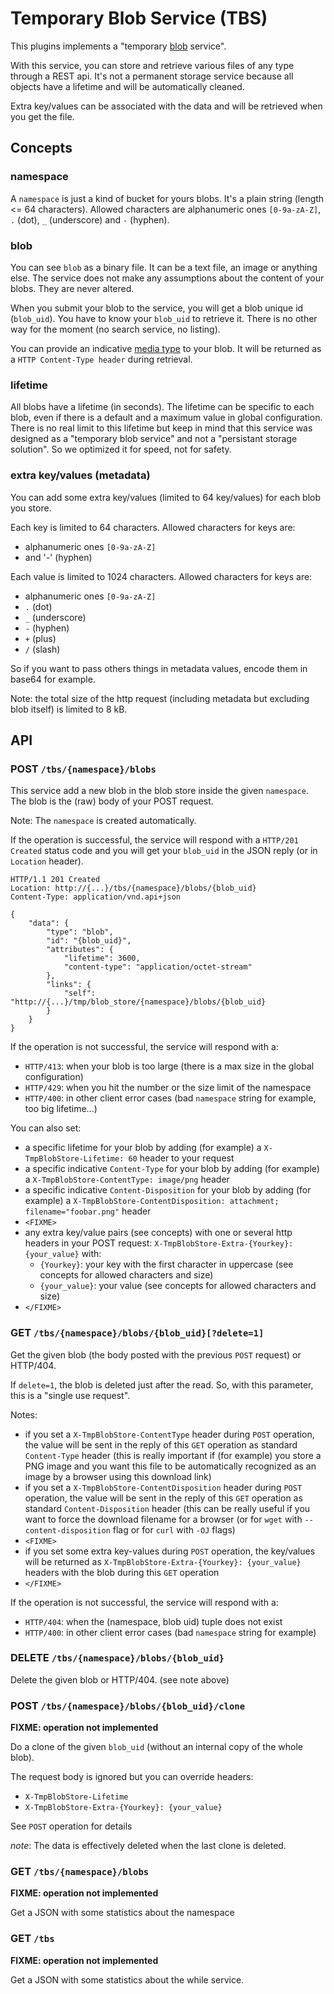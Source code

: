 # Temporary Blob Service (TBS)

This plugins implements a "temporary [blob](https://en.wikipedia.org/wiki/Binary_large_object) service".

With this service, you can store and retrieve various files of any type through a REST api. It's not
a permanent storage service because all objects have a lifetime and will be automatically cleaned.

Extra key/values can be associated with the data and will be retrieved when you get the file.

## Concepts

### namespace

A `namespace` is just a kind of bucket for yours blobs. It's a plain string (length <= 64 characters).
Allowed characters are alphanumeric ones `[0-9a-zA-Z]`, `.` (dot), `_` (underscore) and `-` (hyphen).

### blob

You can see `blob` as a binary file. It can be a text file, an image or anything else. The service
does not make any assumptions about the content of your blobs. They are never altered.

When you submit your blob to the service, you will get a blob unique id (`blob_uid`). You have to
know your `blob_uid` to retrieve it. There is no other way for the moment (no search service, no listing).

You can provide an indicative [media type](https://en.wikipedia.org/wiki/Media_type) to your blob. It
will be returned as a `HTTP Content-Type header` during retrieval.

### lifetime

All blobs have a lifetime (in seconds). The lifetime can be specific to each blob, even if there is a
default and a maximum value in global configuration. There is no real limit to this lifetime but keep
in mind that this service was designed as a "temporary blob service" and not a "persistant storage solution".
So we optimized it for speed, not for safety.

### extra key/values (metadata)

You can add some extra key/values (limited to 64 key/values) for each blob you store.

Each key is limited to 64 characters. Allowed characters for keys are:

- alphanumeric ones `[0-9a-zA-Z]`
- and '-' (hyphen)

Each value is limited to 1024 characters. Allowed characters for keys are:

- alphanumeric ones `[0-9a-zA-Z]`
- `.` (dot)
- `_` (underscore)
- `-` (hyphen)
- `+` (plus)
- `/` (slash)

So if you want to pass others things in metadata values, encode them in base64 for example.

Note: the total size of the http request (including metadata but excluding blob itself) is limited to 8 kB.

## API

### POST `/tbs/{namespace}/blobs`

This service add a new blob in the blob store inside the given `namespace`.
The blob is the (raw) body of your POST request.

Note: The `namespace` is created automatically.

If the operation is successful, the service will respond with a `HTTP/201 Created` status code
and you will get your `blob_uid` in the JSON reply (or in `Location` header).

```
HTTP/1.1 201 Created
Location: http://{...}/tbs/{namespace}/blobs/{blob_uid}
Content-Type: application/vnd.api+json

{
    "data": {
        "type": "blob",
        "id": "{blob_uid}",
        "attributes": {
            "lifetime": 3600,
            "content-type": "application/octet-stream"
        },
        "links": {
            "self": "http://{...}/tmp/blob_store/{namespace}/blobs/{blob_uid}
        }
    }
}
```

If the operation is not successful, the service will respond with a:

- `HTTP/413`: when your blob is too large (there is a max size in the global configuration)
- `HTTP/429`: when you hit the number or the size limit of the namespace
- `HTTP/400`: in other client error cases (bad `namespace` string for example, too big lifetime...)

You can also set:

- a specific lifetime for your blob by adding (for example) a `X-TmpBlobStore-Lifetime: 60` header
to your request
- a specific indicative `Content-Type` for your blob by adding (for example) a `X-TmpBlobStore-ContentType: image/png` header
- a specific indicative `Content-Disposition` for your blob by adding (for example) a `X-TmpBlobStore-ContentDisposition: attachment; filename="foobar.png"` header
- `<FIXME>`
- any extra key/value pairs (see concepts) with one or several http headers in your POST request: `X-TmpBlobStore-Extra-{Yourkey}: {your_value}` with:
    - `{Yourkey}`: your key with the first character in uppercase (see concepts for allowed characters and size)
    - `{your_value}`: your value (see concepts for allowed characters and size)
- `</FIXME>`

### GET `/tbs/{namespace}/blobs/{blob_uid}[?delete=1]`

Get the given blob (the body posted with the previous `POST` request) or HTTP/404.

If `delete=1`, the blob is deleted just after the read. So, with this parameter, this is a "single use request".

Notes:

- if you set a `X-TmpBlobStore-ContentType` header during `POST` operation, the value will be sent in the reply of this `GET` operation as standard `Content-Type` header (this is really important if (for example) you store a PNG image and you want this file to be automatically recognized as an image by a browser using this download link)
- if you set a `X-TmpBlobStore-ContentDisposition` header during `POST` operation, the value will be sent in the reply of this `GET` operation as standard `Content-Disposition` header (this can be really useful if you want to force the download filename for a browser (or for `wget` with `--content-disposition` flag or for `curl` with `-OJ` flags)
- `<FIXME>`
- if you set some extra key-values during `POST` operation, the key/values will be returned as `X-TmpBlobStore-Extra-{Yourkey}: {your_value}` headers with the blob during this `GET` operation
- `</FIXME>`


If the operation is not successful, the service will respond with a:

- `HTTP/404`: when the (namespace, blob uid) tuple does not exist
- `HTTP/400`: in other client error cases (bad `namespace` string for example)

### DELETE `/tbs/{namespace}/blobs/{blob_uid}`

Delete the given blob or HTTP/404.
(see note above)


### POST `/tbs/{namespace}/blobs/{blob_uid}/clone`

**FIXME: operation not implemented**

Do a clone of the given `blob_uid` (without an internal copy of the whole blob).

The request body is ignored but you can override headers:

- `X-TmpBlobStore-Lifetime`
- `X-TmpBlobStore-Extra-{Yourkey}: {your_value}`

See `POST` operation for details

_note_: The data is effectively deleted when the last clone is deleted.

### GET `/tbs/{namespace}/blobs`

**FIXME: operation not implemented**

Get a JSON with some statistics about the namespace

### GET `/tbs`

**FIXME: operation not implemented**

Get a JSON with some statistics about the while service.
